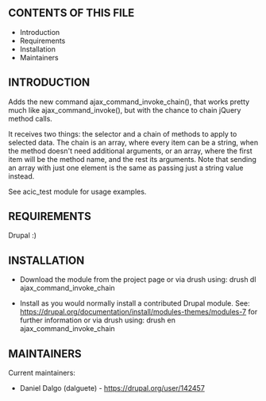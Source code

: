 CONTENTS OF THIS FILE
---------------------

 * Introduction
 * Requirements
 * Installation
 * Maintainers

INTRODUCTION
------------

Adds the new command ajax_command_invoke_chain(), that works pretty much like 
ajax_command_invoke(), but with the chance to chain jQuery method calls.

It receives two things: the selector and a chain of methods to apply to selected
data. The chain is an array, where every item can be a string, when the method
doesn't need additional arguments, or an array, where the first item will be the
method name, and the rest its arguments. Note that sending an array with just
one element is the same as passing just a string value instead.

See acic_test module for usage examples.

REQUIREMENTS
------------

Drupal :)

INSTALLATION
------------

* Download the module from the project page or via drush using:
  drush dl ajax_command_invoke_chain

* Install as you would normally install a contributed Drupal module. See:
  https://drupal.org/documentation/install/modules-themes/modules-7
  for further information or via drush using:
  drush en ajax_command_invoke_chain

MAINTAINERS
-----------

Current maintainers:
 * Daniel Dalgo (dalguete) - https://drupal.org/user/142457
